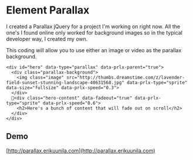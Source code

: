 # Element Parallax

I created a Parallax jQuery for a project I'm working on right now. All the one's I found online only worked for background images so in the typical developer way, I created my own.  

This coding will allow you to use either an image or video as the parallax background.

    <div id="hero" data-type="parallax" data-prlx-parent="true">
      <div class="parallax-background">
        <img class="image" src="http://thumbs.dreamstime.com/z/lavender-field-sunset-stunning-landscape-40631568.jpg" data-prlx-type="sprite" data-size="fullsize" data-prlx-speed="0.3">
      </div>
      <div class="hero-content" data-fadeout="true" data-prlx-type="sprite" data-prlx-speed="0.6">
        <h2>Here's a bunch of content that will fade out on scroll</h2>
      </div>
    </div>
    
## Demo
[http://parallax.erikuunila.com](http://parallax.erikuunila.com)